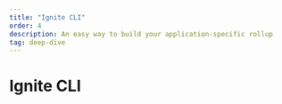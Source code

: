 ```yaml
---
title: "Ignite CLI"
order: 4
description: An easy way to build your application-specific rollup
tag: deep-dive
---
```


# Ignite CLI
